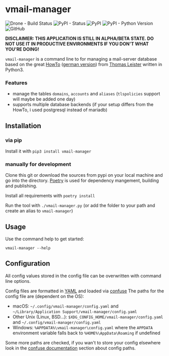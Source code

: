 # vmail-manager
![Drone - Build Status](https://img.shields.io/drone/build/domrim/vmail-manager?style=for-the-badge)
![PyPI - Status](https://img.shields.io/pypi/status/vmail-manager?style=for-the-badge)
![PyPI](https://img.shields.io/pypi/v/vmail-manager?style=for-the-badge)
![PyPI - Python Version](https://img.shields.io/pypi/pyversions/vmail-manager?style=for-the-badge)
![GitHub](https://img.shields.io/github/license/domrim/vmail-manager?style=for-the-badge)

**DISCLAIMER: THIS APPLICATION IS STILL IN ALPHA/BETA STATE. DO NOT USE IT IN PRODUCTIVE ENVIRONMENTS IF YOU DON'T
WHAT YOU'RE DOING!**

`vmail-manager` is a command line to for managing a mail-server database based on the great [HowTo](https://thomas-leister.de/en/mailserver-debian-stretch) ([german version](https://thomas-leister.de/mailserver-debian-stretch/))
from [Thomas Leister](https://thomas-leister.de) written in Python3.

### Features
* manage the tables `domains`, `accounts` and `aliases` (`tlspolicies` support will maybe be added one day)
* supports multiple database backends (if your setup differs from the HowTo, i used postgresql instead of mariadb)

## Installation
### via pip
Install it with `pip3 install vmail-manager`

### manually for development
Clone this git or download the sources from pypi on your local machine and go into the directory. [Poetry](https://python-poetry.org/) is used for dependency mangement, building and publishing.

Install all requirements with `poetry install`

Run the tool with `./vmail-manager.py` (or add the folder to your path and create an alias to `vmail-manager`)

## Usage
Use the command help to get started:
```
vmail-manager --help
```

## Configuration
All config values stored in the config file can be overwritten with command line options.

Config files are formatted in [YAML](https://yaml.org/) and loaded via [confuse](https://pypi.org/project/confuse/)
The paths for the config file are (dependent on the OS):

* macOS: ``~/.config/vmail-manager/config.yaml`` and ``~/Library/Application Support/vmail-manager/config.yaml``
* Other Unix (Linux, BSD...): ``$XDG_CONFIG_HOME/vmail-manager/config.yaml`` and ``~/.config/vmail-manager/config.yaml``
* Windows: ``%APPDATA%\vmail-manager\config.yaml`` where the `APPDATA` environment variable falls
  back to ``%HOME%\AppData\Roaming`` if undefined

Some more paths are checked, if you wan't to store your config elsewhere look in the
[confuse documentation](https://confuse.readthedocs.io/en/latest/#search-paths) section about config paths.
